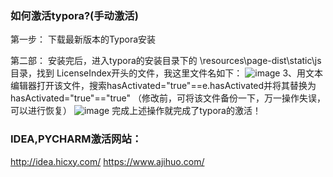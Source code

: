 ### 如何激活typora?(手动激活)
第一步： 下载最新版本的Typora安装

第二部： 安装完后，进入typora的安装目录下的 \resources\page-dist\static\js 目录，找到 LicenseIndex开头的文件，我这里文件名如下：
![image](https://github.com/China-Wei/China-Wei.github.io/assets/52816610/f06bf528-0d54-430c-ae45-f78808114415)
3、用文本编辑器打开该文件，搜索hasActivated="true"==e.hasActivated并将其替换为hasActivated="true"=="true"
（修改前，可将该文件备份一下，万一操作失误，可以进行恢复）
![image](https://github.com/China-Wei/China-Wei.github.io/assets/52816610/c6fae21f-addd-4072-9b6c-ac6bb5f7e702)
完成上述操作就完成了typora的激活！

### IDEA,PYCHARM激活网站：
http://idea.hicxy.com/
https://www.ajihuo.com/

